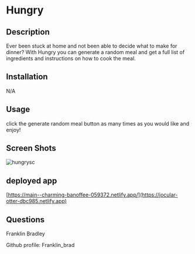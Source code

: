 # Hungry

  ## Description
  
  Ever been stuck at home and not been able to decide what to make for dinner? With Hungry you can generate a random meal and get a full list of ingredients and instructions on how to cook the meal.
 
  ## Installation
 
  N/A
  
  ## Usage
 
  click the generate random meal button as many times as you would like and enjoy!

  ## Screen Shots

  
![hungrysc](https://github.com/FranklinBrad/Hungry/assets/144159410/4029739e-2c04-4bf3-a98f-81c8957dfed2)


## deployed app
[https://main--charming-banoffee-059372.netlify.app/](https://jocular-otter-dbc985.netlify.app)

  ## Questions

  Franklin Bradley
  
  Github profile: Franklin_brad
